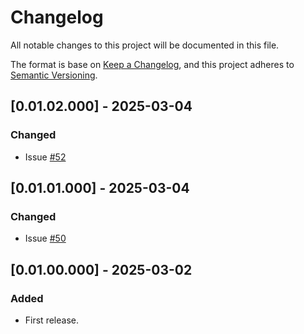 # Changelog
All notable changes to this project will be documented in this file.

The format is base on [Keep a Changelog](https://keepachangelog.com/en/1.1.0/), and this project adheres to [Semantic Versioning](https://semver.org/spec/v2.0.0.html).

## [0.01.02.000] - 2025-03-04
### Changed
- Issue [#52](https://github.com/j3-signalroom/ccaf-housekeeping-python_lib/issues/52)

## [0.01.01.000] - 2025-03-04
### Changed
- Issue [#50](https://github.com/j3-signalroom/ccaf-housekeeping-python_lib/issues/50)

## [0.01.00.000] - 2025-03-02
### Added
- First release.